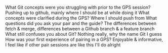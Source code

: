 What Git concepts were you struggling with prior to the GPS session?
	Pushing up to github, mainly where I should be at while doing it
What concepts were clarified during the GPS?
	Where I should push from
What questions did you ask your pair and the guide?
	The differences between fetch & merge, differences between a Github branch & a feature branch
What still confuses you about Git?
	Nothing really, why the name Git I guess
How was your first experience of pairing in a GPS?
	Enjoyable & informative, I feel like if other pair sessions are like this I'll do alright